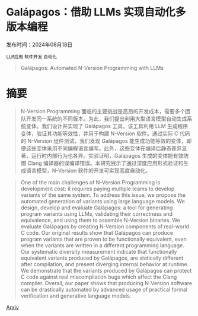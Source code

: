 # Galápagos：借助 LLMs 实现自动化多版本编程

发布时间：2024年08月18日

`LLM应用` `软件开发` `自动化`

> Galápagos: Automated N-Version Programming with LLMs

# 摘要

> N-Version Programming 面临的主要挑战是高昂的开发成本，需要多个团队开发同一系统的不同版本。为此，我们提出利用大型语言模型自动生成系统变体。我们设计并实现了 Galápagos 工具，该工具利用 LLM 生成程序变体，验证其功能等效性，并用于构建 N-Version 软件。通过实际 C 代码的 N-Version 组件测试，我们发现 Galápagos 能生成功能等效的变体，即便这些变体采用不同编程语言编写。此外，这些变体在编译后静态差异显著，运行时内部行为也各异。实验证明，Galápagos 生成的变体能有效防御 Clang 编译器的误编译错误。本研究展示了通过深度应用形式验证和生成语言模型，N-Version 软件的开发可实现高度自动化。

> One of the main challenges of N-Version Programming is development cost: it requires paying multiple teams to develop variants of the same system. To address this issue, we propose the automated generation of variants using large language models. We design, develop and evaluate Galápagos: a tool for generating program variants using LLMs, validating their correctness and equivalence, and using them to assemble N-Version binaries. We evaluate Galápagos by creating N-Version components of real-world C code. Our original results show that Galápagos can produce program variants that are proven to be functionally equivalent, even when the variants are written in a different programming language. Our systematic diversity measurement indicate that functionally equivalent variants produced by Galápagos, are statically different after compilation, and present diverging internal behavior at runtime. We demonstrate that the variants produced by Galápagos can protect C code against real miscompilation bugs which affect the Clang compiler. Overall, our paper shows that producing N-Version software can be drastically automated by advanced usage of practical formal verification and generative language models.

[Arxiv](https://arxiv.org/abs/2408.09536)